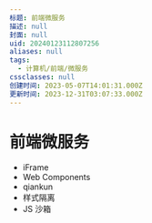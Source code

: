 ```yaml
---
标题: 前端微服务
描述: null
封面: null
uid: 20240123112807256
aliases: null
tags:
  - 计算机/前端/微服务
cssclasses: null
创建时间: 2023-05-07T14:01:31.000Z
更新时间: 2023-12-31T03:07:33.000Z
---
```


# 前端微服务

- iFrame
- Web Components
- qiankun
- 样式隔离
- JS 沙箱
